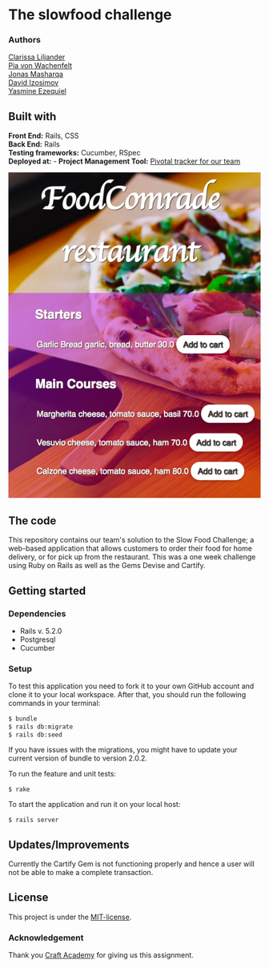 # The slowfood challenge
### Authors  
[Clarissa Liljander](https://github.com/clalil)   
[Pia von Wachenfelt](https://github.com/piavW)  
[Jonas Masharqa](https://github.com/tazzex7)  
[David Izosimov](https://github.com/DavveDavve)  
[Yasmine Ezequiel](https://github.com/yasmineezequiel)  
## Built with  
**Front End:** Rails, CSS  
**Back End:** Rails  
**Testing frameworks:** Cucumber, RSpec  
**Deployed at:** - 
**Project Management Tool:** [Pivotal tracker for our team](https://www.pivotaltracker.com/n/projects/2401272)

![](./app/assets/images/readme.png)

## The code   
This repository contains our team's solution to the Slow Food Challenge; a web-based application that allows customers to order their food for home delivery, or for pick up from the restaurant. This was a one week challenge using Ruby on Rails as well as the Gems Devise and Cartify.        
## Getting started
### Dependencies  
* Rails v. 5.2.0
* Postgresql
* Cucumber

### Setup   
To test this application you need to fork it to your own GitHub account and clone it to your local workspace. After that, you should run the following commands in your terminal:   
 
```
$ bundle
$ rails db:migrate
$ rails db:seed
```  
If you have issues with the migrations, you might have to update your current version of bundle to version 2.0.2.  

To run the feature and unit tests:  
```
$ rake
```
To start the application and run it on your local host:
```
$ rails server
```

## Updates/Improvements  
Currently the Cartify Gem is not functioning properly and hence a user will not be able to make a complete transaction.   

## License  
This project is under the [MIT-license](https://en.wikipedia.org/wiki/MIT_License).

### Acknowledgement  
Thank you [Craft Academy](https://craftacademy.se) for giving us this assignment.  